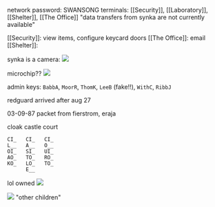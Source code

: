network password: SWANSONG
terminals: [[Security]], [[Laboratory]], [[Shelter]], [[The Office]]
"data transfers from synka are not currently available"

[[Security]]: view items, configure keycard doors
[[The Office]]: email
[[Shelter]]: 

synka is a camera:
![](https://i.imgur.com/ojQLqvd.jpeg)

microchip??
![](https://i.imgur.com/Gi8mxZl.png)

admin keys: `BabbA`, `MoorR`, `ThomK`, `LeeB` (fake!!), `WithC`, `RibbJ`

redguard arrived after aug 27

03-09-87 packet from fierstrom, eraja

cloak castle court
```
CI_   CI_   CI_
L__   A__   O__
OI_   SI_   UI_
AO_   TO_   RO_
KO_   LO_   TO_
      E__
```

lol owned
![](https://i.imgur.com/T77fCul.jpeg)

![](https://i.imgur.com/XXIOuND.png)
"other children"